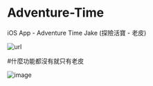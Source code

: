 # Adventure-Time
iOS App - Adventure Time Jake (探險活寶 - 老皮)

![url](https://medium.com/%E5%BD%BC%E5%BE%97%E6%BD%98%E7%9A%84-swift-ios-app-%E9%96%8B%E7%99%BC%E6%95%99%E5%AE%A4/%E7%94%A8-view-%E6%8B%BC%E6%B9%8A%E6%BC%82%E4%BA%AE%E7%9A%84%E5%9C%96%E6%A1%88-fcdc10e741cf)

#什麼功能都沒有就只有老皮

![image](https://github.com/shinhua/Adventure-Time/blob/master/%E8%80%81%E7%9A%AE.gif)
